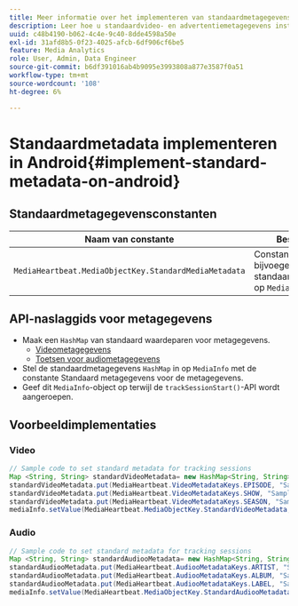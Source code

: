 ```yaml
---
title: Meer informatie over het implementeren van standaardmetagegevens op Android
description: Leer hoe u standaardvideo- en advertentiemetagegevens instelt die moeten worden verzonden met trackingaanroepen op Android.
uuid: c48b4190-b062-4c4e-9c40-8dde4598a50e
exl-id: 31afd8b5-0f23-4025-afcb-6df906cf6be5
feature: Media Analytics
role: User, Admin, Data Engineer
source-git-commit: b6df391016ab4b9095e3993808a877e3587f0a51
workflow-type: tm+mt
source-wordcount: '108'
ht-degree: 6%

---
```


# Standaardmetadata implementeren in Android{#implement-standard-metadata-on-android}

## Standaardmetagegevensconstanten

| Naam van constante | Beschrijving   |
|---|---|
| `MediaHeartbeat.MediaObjectKey.StandardMediaMetadata` | Constante voor het bijvoegen van standaardmetagegevens op `MediaObject`. |

## API-naslaggids voor metagegevens

* Maak een `HashMap` van standaard waardeparen voor metagegevens.
   * [Videometagegevens](https://adobe-marketing-cloud.github.io/media-sdks/reference/android/com/adobe/primetime/va/simple/MediaHeartbeat.VideoMetadataKeys.html)
   * [Toetsen voor audiometagegevens](https://adobe-marketing-cloud.github.io/media-sdks/reference/android/com/adobe/primetime/va/simple/MediaHeartbeat.AudioMetadataKeys.html)
* Stel de standaardmetagegevens `HashMap` in op `MediaInfo` met de constante Standaard metagegevens voor de metagegevens.
* Geef dit `MediaInfo`-object op terwijl de `trackSessionStart()`-API wordt aangeroepen.

## Voorbeeldimplementaties

### Video

```java
// Sample code to set standard metadata for tracking sessions 
Map <String, String> standardVideoMetadata= new HashMap<String, String>(); 
standardVideoMetadata.put(MediaHeartbeat.VideoMetadataKeys.EPISODE, "Sample Episode"); 
standardVideoMetadata.put(MediaHeartbeat.VideoMetadataKeys.SHOW, "Sample Show"); 
standardVideoMetadata.put(MediaHeartbeat.VideoMetadataKeys.SEASON, "Sample Season"); 
mediaInfo.setValue(MediaHeartbeat.MediaObjectKey.StandardVideoMetadata, standardVideoMetadata);
```

### Audio

```java
// Sample code to set standard metadata for tracking sessions 
Map <String, String> standardAudiooMetadata= new HashMap<String, String>(); 
standardAudiooMetadata.put(MediaHeartbeat.AudiooMetadataKeys.ARTIST, "Sample Artist"); 
standardAudiooMetadata.put(MediaHeartbeat.AudiooMetadataKeys.ALBUM, "Sample Album"); 
standardAudiooMetadata.put(MediaHeartbeat.AudiooMetadataKeys.LABEL, "Sample Label"); 
mediaInfo.setValue(MediaHeartbeat.MediaObjectKey.StandardAudiooMetadata, standardAudiooMetadata);
```
